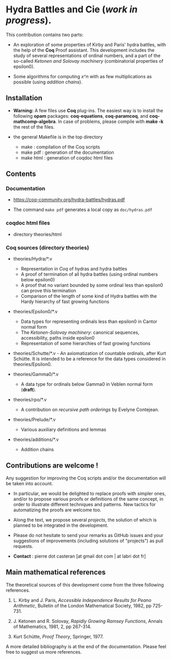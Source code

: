 #  Hydra Battles and Cie (_work in progress_).

This contribution contains two parts:

- An exploration of some properties of Kirby and Paris' hydra battles, with the help of the **Coq** Proof assistant. This development includes the study of several representations of ordinal numbers, and a part of the so-called _Ketonen and Solovay machinery_ (combinatorial properties of epsilon0).

- Some algorithms for computing _x^n_ with as few multiplications as possible (using _addition chains_).


##  Installation
-   __Warning:__  A few files use __Coq__ plug-ins. The easiest way is to install  the following __opam__ packages:
      __coq-equations__,  __coq-paramcoq__, and 
    __coq-mathcomp-algebra__. In case of problems, please compile with __make -k__ the rest of the files.
      
-  the general Makefile is in the top directory 
     - make : compilation of the Coq scripts
     - make pdf : generation of the documentation
     - make html : generation of coqdoc html files 

##   Contents

### Documentation
- https://coq-community.org/hydra-battles/hydras.pdf
     
- The command `make pdf` generates a local copy as `doc/hydras.pdf`

###  coqdoc html files
 - directory theories/html


### Coq sources (directory theories)

- theories/Hydra/*.v
   - Representation in _Coq_ of hydras and hydra 
   battles
   - A proof of termination of all hydra battles (using ordinal numbers below epsilon0)
   - A proof that no variant bounded by some ordinal less than epsilon0 can prove this termination
   - Comparison of the length of some kind of Hydra battles with the Hardy hierarchy of fast growing functions
    
-  theories/Epsilon0/*.v
	- Data types for representing ordinals less than epsilon0 in Cantor normal form
	- The _Ketonen-Solovay machinery_: canonical sequences, accessibility, paths inside epsilon0
	- Representation of some hierarchies of fast growing functions
   
- theories/Schutte/*.v
       - An axiomatization of countable ordinals, after Kurt Schütte. It is intended to be a reference for the data types considered in theories/Epsilon0.

- theories/Gamma0/*.v
    - A data type for ordinals below Gamma0 in Veblen normal form (**draft**).
  
- theories/rpo/*.v
    - A contribution on _recursive path orderings_ by Evelyne Contejean.
  
- theories/Prelude/*.v
  - Various auxiliary definitions and lemmas

- theories/additions/*.v 
  
  - Addition chains

 
## Contributions are welcome ! 
  Any suggestion for improving the Coq scripts and/or the documentation will be taken into account.
  
  - In particular, we would be delighted to replace proofs with simpler ones, and/or to propose various proofs or definitions of the same concept, in order to illustrate different techniques and patterns. New tactics for automatizing the proofs are welcome too.

  - Along the text, we propose several _projects_, the solution of which is planned to be integrated in the development. 
  
 - Please do not hesitate to send your remarks as GitHub  issues and your suggestions of improvements (including solutions of "projects") as pull requests. 
  
  - __Contact__ : pierre dot casteran [at gmail dot com | at labri dot fr]
  
## Main mathematical references

The theoretical sources of this development come from the three following references.

1.  L. Kirby and J. Paris, _Accessible Independence Results for Peano Arithmetic_,
	Bulletin of the London Mathematical Society,  1982, pp 725-731.
	
	
2. J. Ketonen and R. Solovay, _Rapidly Growing Ramsey Functions_, Annals of Mathematics, 1981, 2, pp 267-314.
 
 
3. Kurt Schütte, _Proof Theory_, Springer, 1977.


A more detailed bibliography is at the end of the documentation. Please feel free to suggest us more references. 

